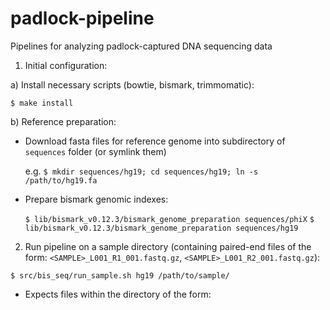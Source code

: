padlock-pipeline
================

Pipelines for analyzing padlock-captured DNA sequencing data



1) Initial configuration:


a) Install necessary scripts (bowtie, bismark, trimmomatic):

  `$ make install`

b) Reference preparation:

- Download fasta files for reference genome into subdirectory of `sequences` folder (or symlink them)

  e.g. `$ mkdir sequences/hg19; cd sequences/hg19; ln -s /path/to/hg19.fa`

- Prepare bismark genomic indexes:

  `$ lib/bismark_v0.12.3/bismark_genome_preparation sequences/phiX`
  `$ lib/bismark_v0.12.3/bismark_genome_preparation sequences/hg19`


2) Run pipeline on a sample directory (containing paired-end files of the form: `<SAMPLE>_L001_R1_001.fastq.gz`, `<SAMPLE>_L001_R2_001.fastq.gz`):

  `$ src/bis_seq/run_sample.sh hg19 /path/to/sample/`

  - Expects files within the directory of the form: 
